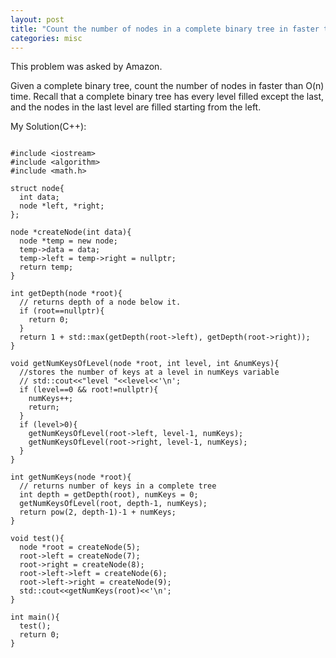 ```yaml
---
layout: post
title: "Count the number of nodes in a complete binary tree in faster than linear time"
categories: misc
---
```


This problem was asked by Amazon.

Given a complete binary tree, count the number of nodes in faster than O(n) time. Recall that a complete binary tree has every level filled except the last, and the nodes in the last level are filled starting from the left.


My Solution(C++):
```

#include <iostream>
#include <algorithm>
#include <math.h>

struct node{
  int data;
  node *left, *right;
};

node *createNode(int data){
  node *temp = new node;
  temp->data = data;
  temp->left = temp->right = nullptr;
  return temp;
}

int getDepth(node *root){
  // returns depth of a node below it.
  if (root==nullptr){
    return 0;
  }
  return 1 + std::max(getDepth(root->left), getDepth(root->right));
}

void getNumKeysOfLevel(node *root, int level, int &numKeys){
  //stores the number of keys at a level in numKeys variable
  // std::cout<<"level "<<level<<'\n';
  if (level==0 && root!=nullptr){
    numKeys++;
    return;
  }
  if (level>0){
    getNumKeysOfLevel(root->left, level-1, numKeys);
    getNumKeysOfLevel(root->right, level-1, numKeys);
  }
}

int getNumKeys(node *root){
  // returns number of keys in a complete tree
  int depth = getDepth(root), numKeys = 0;
  getNumKeysOfLevel(root, depth-1, numKeys);
  return pow(2, depth-1)-1 + numKeys;
}

void test(){
  node *root = createNode(5);
  root->left = createNode(7);
  root->right = createNode(8);
  root->left->left = createNode(6);
  root->left->right = createNode(9);
  std::cout<<getNumKeys(root)<<'\n';
}

int main(){
  test();
  return 0;
}
```
